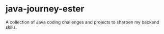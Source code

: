 # java-journey-ester
A collection of Java coding challenges and projects to sharpen my backend skills.
